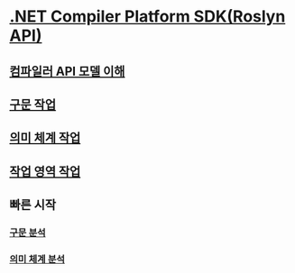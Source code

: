 # [.NET Compiler Platform SDK(Roslyn API)](index.md)
## [컴파일러 API 모델 이해](compiler-api-model.md)
## [구문 작업](work-with-syntax.md)
## [의미 체계 작업](work-with-semantics.md)
## [작업 영역 작업](work-with-workspace.md)

## 빠른 시작
### [구문 분석](get-started/syntax-analysis.md)
### [의미 체계 분석](get-started/semantic-analysis.md)

<!-- Taken from https://github.com/dotnet/roslyn/wiki/Samples-and-Walkthroughs -->
<!--
### Get started with semantic analysis
### Get started with Syntax transformation
### Get started writing custom analyzers and code fixes

<!--
## Tutorials
<!-- Taken from https://github.com/dotnet/roslyn/wiki/Samples-and-Walkthroughs
### Build your first analyzer
### Build your first code fix
### Deploy your analyzer as a VSIX
### Deploy your analyzer as a NuGet package
-->

<!--
# Samples
-->
<!-- Taken from https://github.com/dotnet/roslyn/wiki/Samples-and-Walkthroughs -->
<!--  ### API sample unit tests
### Async packages
### Console classifier
### Convert to auto property
### Format solution
### Implement notify property changed
### Make const
-->


<!--
## How to guides
-->
<!-- Look at the samples, and determinine which 
    are "How To" vs. Samples. -->
    
